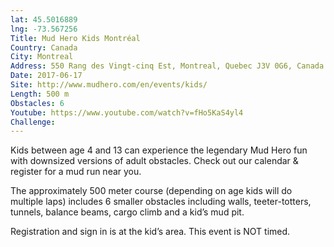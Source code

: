 ```yaml
---
lat: 45.5016889
lng: -73.567256
Title: Mud Hero Kids Montréal
Country: Canada
City: Montreal
Address: 550 Rang des Vingt-cinq Est, Montreal, Quebec J3V 0G6, Canada
Date: 2017-06-17
Site: http://www.mudhero.com/en/events/kids/
Length: 500 m
Obstacles: 6
Youtube: https://www.youtube.com/watch?v=fHo5KaS4yl4
Challenge:
---
```


Kids between age 4 and 13 can experience the legendary Mud Hero fun with downsized versions of adult obstacles. Check out our calendar & register for a mud run near you.

The approximately 500 meter course (depending on age kids will do multiple laps) includes 6 smaller obstacles including walls, teeter-totters, tunnels, balance beams, cargo climb and a kid’s mud pit.

Registration and sign in is at the kid’s area. This event is NOT timed.
